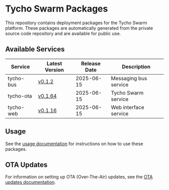 # Tycho Swarm Packages

This repository contains deployment packages for the Tycho Swarm platform. These packages are automatically generated
from the private source code repository and are available for public use.

## Available Services

| Service | Latest Version | Release Date | Description |
|---------|---------------|--------------|-------------|
| tycho-bus | [v0.1.2](services/tycho-bus/vv0.1.2.tar.gz) | 2025-06-15 | Messaging bus service |
| tycho-ota | [v0.1.64](services/tycho-ota/vv0.1.64.tar.gz) | 2025-06-15 | Tycho Swarm service |
| tycho-web | [v0.1.16](services/tycho-web/vv0.1.16.tar.gz) | 2025-06-15 | Web interface service |

## Usage

See the [usage documentation](docs/usage.md) for instructions on how to use these packages.

## OTA Updates

For information on setting up OTA (Over-The-Air) updates, see the [OTA updates documentation](docs/ota-updates.md).
